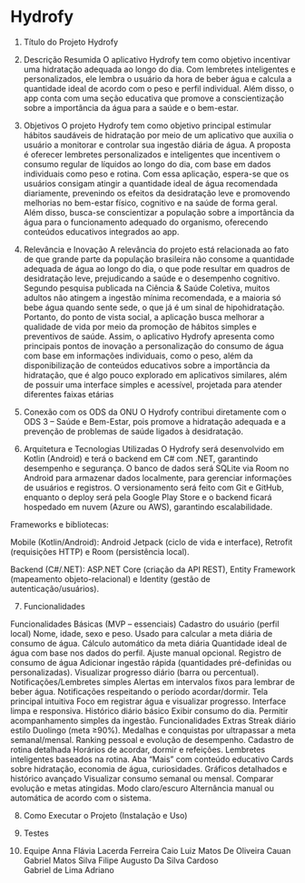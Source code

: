 # Hydrofy

1. Título do Projeto
Hydrofy

2. Descrição Resumida
O aplicativo Hydrofy tem como objetivo incentivar uma hidratação adequada ao longo do dia. Com lembretes inteligentes e personalizados, ele lembra o usuário da hora de beber água e calcula a quantidade ideal de acordo com o peso e perfil individual. Além disso, o app conta com uma seção educativa que promove a conscientização sobre a importância da água para a saúde e o bem-estar.

3. Objetivos
 O projeto Hydrofy tem como objetivo principal estimular hábitos saudáveis de hidratação por meio de um aplicativo que auxilia o usuário a monitorar e controlar sua ingestão diária de água. A proposta é oferecer lembretes personalizados e inteligentes que incentivem o consumo regular de líquidos ao longo do dia, com base em dados individuais como peso e rotina.
Com essa aplicação, espera-se que os usuários consigam atingir a quantidade ideal de água recomendada diariamente, prevenindo os efeitos da desidratação leve e promovendo melhorias no bem-estar físico, cognitivo e na saúde de forma geral. Além disso, busca-se conscientizar a população sobre a importância da água para o funcionamento adequado do organismo, oferecendo conteúdos educativos integrados ao app.

4. Relevância e Inovação
A relevância do projeto está relacionada ao fato de que grande parte da população brasileira não consome a quantidade adequada de água ao longo do dia, o que pode resultar em quadros de desidratação leve, prejudicando a saúde e o desempenho cognitivo. Segundo pesquisa publicada na Ciência & Saúde Coletiva, muitos adultos não atingem a ingestão mínima recomendada, e a maioria só bebe água quando sente sede, o que já é um sinal de hipohidratação. Portanto, do ponto de vista social, a aplicação busca melhorar a qualidade de vida por meio da promoção de hábitos simples e preventivos de saúde.
Assim, o aplicativo  Hydrofy apresenta como principais pontos de inovação a personalização do consumo de água com base em informações individuais, como o peso, além da disponibilização de conteúdos educativos sobre a importância da hidratação, que é algo pouco explorado em aplicativos similares, além de possuir uma interface simples e acessível, projetada para atender diferentes faixas etárias

5. Conexão com os ODS da ONU
O Hydrofy contribui diretamente com o ODS 3 – Saúde e Bem-Estar, pois promove a hidratação adequada e a prevenção de problemas de saúde ligados à desidratação. 


6. Arquitetura e Tecnologias Utilizadas
O Hydrofy será desenvolvido em Kotlin (Android) e terá o backend em C# com .NET, garantindo desempenho e segurança. O banco de dados será SQLite via Room no Android para armazenar dados localmente, para gerenciar informações de usuários e registros. O versionamento será feito com Git e GitHub, enquanto o deploy será pela Google Play Store e o backend ficará hospedado em nuvem (Azure ou AWS), garantindo escalabilidade.

Frameworks e bibliotecas:

Mobile (Kotlin/Android): Android Jetpack (ciclo de vida e interface), Retrofit (requisições HTTP) e Room (persistência local).

Backend (C#/.NET): ASP.NET Core (criação da API REST), Entity Framework (mapeamento objeto-relacional) e Identity (gestão de autenticação/usuários).


7. Funcionalidades

Funcionalidades Básicas (MVP – essenciais)
Cadastro do usuário (perfil local)
Nome, idade, sexo e peso.
Usado para calcular a meta diária de consumo de água.
Cálculo automático da meta diária
Quantidade ideal de água com base nos dados do perfil.
Ajuste manual opcional.
Registro de consumo de água
Adicionar ingestão rápida (quantidades pré-definidas ou personalizadas).
Visualizar progresso diário (barra ou percentual).
Notificações/Lembretes simples
Alertas em intervalos fixos para lembrar de beber água.
Notificações respeitando o período acordar/dormir.
Tela principal intuitiva
Foco em registrar água e visualizar progresso.
Interface limpa e responsiva.
Histórico diário básico
Exibir consumo do dia.
Permitir acompanhamento simples da ingestão.
Funcionalidades Extras
Streak diário estilo Duolingo (meta ≥90%).
Medalhas e conquistas por ultrapassar a meta semanal/mensal.
Ranking pessoal e evolução de desempenho.
Cadastro de rotina detalhada
Horários de acordar, dormir e refeições.
Lembretes inteligentes baseados na rotina.
Aba “Mais” com conteúdo educativo
Cards sobre hidratação, economia de água, curiosidades.
Gráficos detalhados e histórico avançado
Visualizar consumo semanal ou mensal.
Comparar evolução e metas atingidas.
Modo claro/escuro
Alternância manual ou automática de acordo com o sistema.

8. Como Executar o Projeto (Instalação e Uso)

9. Testes

10. Equipe
Anna Flávia Lacerda Ferreira
Caio Luiz Matos De Oliveira
Cauan Gabriel Matos Silva
Filipe Augusto Da Silva Cardoso
Gabriel de Lima Adriano
